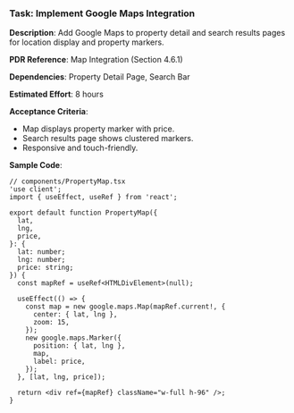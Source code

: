 ### Task: Implement Google Maps Integration

**Description**: Add Google Maps to property detail and search results pages for location display and property markers.

**PDR Reference**: Map Integration (Section 4.6.1)

**Dependencies**: Property Detail Page, Search Bar

**Estimated Effort**: 8 hours

**Acceptance Criteria**:

- Map displays property marker with price.
- Search results page shows clustered markers.
- Responsive and touch-friendly.

**Sample Code**:

```tsx
// components/PropertyMap.tsx
'use client';
import { useEffect, useRef } from 'react';

export default function PropertyMap({
  lat,
  lng,
  price,
}: {
  lat: number;
  lng: number;
  price: string;
}) {
  const mapRef = useRef<HTMLDivElement>(null);

  useEffect(() => {
    const map = new google.maps.Map(mapRef.current!, {
      center: { lat, lng },
      zoom: 15,
    });
    new google.maps.Marker({
      position: { lat, lng },
      map,
      label: price,
    });
  }, [lat, lng, price]);

  return <div ref={mapRef} className="w-full h-96" />;
}
```
